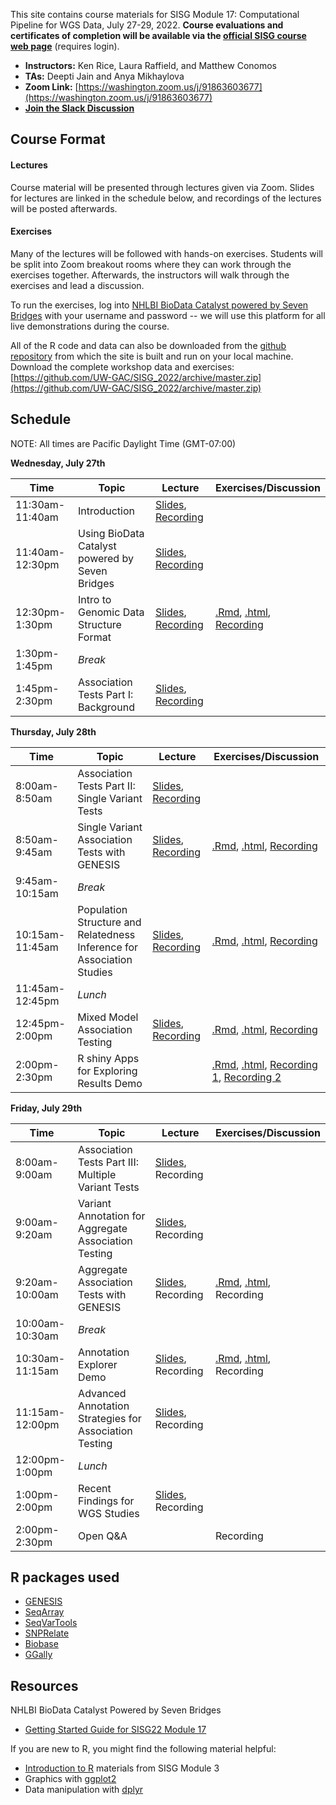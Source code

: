 This site contains course materials for SISG Module 17: Computational Pipeline for WGS Data, July 27-29, 2022. **Course evaluations and certificates of completion will be available via the [official SISG course web page](https://si.biostat.washington.edu/about/sisg/SM2217)** (requires login).

- **Instructors:** Ken Rice, Laura Raffield, and Matthew Conomos
- **TAs:** Deepti Jain and Anya Mikhaylova
- **Zoom Link:** [https://washington.zoom.us/j/91863603677](https://washington.zoom.us/j/91863603677)
- **[Join the Slack Discussion](https://uwbiostatisticssisg.slack.com/archives/C03KLGG4XRV)**

## Course Format

#### Lectures
Course material will be presented through lectures given via Zoom. Slides for lectures are linked in the schedule below, and recordings of the lectures will be posted afterwards.

#### Exercises
Many of the lectures will be followed with hands-on exercises. Students will be split into Zoom breakout rooms where they can work through the exercises together. Afterwards, the instructors will walk through the exercises and lead a discussion.

To run the exercises, log into [NHLBI BioData Catalyst powered by Seven Bridges](https://platform.sb.biodatacatalyst.nhlbi.nih.gov) with your username and password -- we will use this platform for all live demonstrations during the course.

All of the R code and data can also be downloaded from the [github repository](https://github.com/UW-GAC/SISG_2022) from which the site is built and run on your local machine. Download the complete workshop data and exercises: [https://github.com/UW-GAC/SISG_2022/archive/master.zip](https://github.com/UW-GAC/SISG_2022/archive/master.zip)


## Schedule

NOTE: All times are Pacific Daylight Time (GMT-07:00)

**Wednesday, July 27th**

| Time | Topic | Lecture | Exercises/Discussion |
| --- | --- | --- | --- |
| 11:30am-11:40am | Introduction | [Slides](https://docs.google.com/presentation/d/1QMS6cSLso9eMl96P7A7OHmkDpN3g1qFyupQE7cOA4Fk/edit?usp=sharing), [Recording](https://washington.zoom.us/rec/share/c6C5waiqjiQpe1-tjdyeZS1i4tSxTEnFPuQchzJkDIf_jCuajultVCeZtQdUrtZ6.m9BQTA4kZJ4xru4I?startTime=1658946853000) | |
| 11:40am-12:30pm | Using BioData Catalyst powered by Seven Bridges | [Slides](https://docs.google.com/presentation/d/1hyWz19Q2AlKX3dCZ1boOLf07-e0UTQPb2jSqXsctnvE/edit?usp=sharing), [Recording](https://washington.zoom.us/rec/play/Q-iGd9ML-omsBbr15IYRj1Uj2bFmYmF57Pqi-B0VG7nFisievtqnwtuljAnkdeCMUINqq8jJo-PnrDu4.WtU8h5mJCoXBtcO7?startTime=1658947757000&_x_zm_rtaid=HPyzAFjaQB2lkSPPv10ndQ.1658967472251.e1488b9b00b9fb91e68acc546cab2c7f&_x_zm_rhtaid=426) | |
| 12:30pm-1:30pm | Intro to Genomic Data Structure Format | [Slides](https://drive.google.com/file/d/1SpB4X5dBxKlCsLfQqAB6lm0cnnNbiEPJ/view?usp=sharing), [Recording](https://washington.zoom.us/rec/play/TIXnTau5p56RdjD-Az9GyfW_D6xcCRDdfCVmoXKD4fJDMSmbP5wjIPVocvayE5bJoccAPL4wR-mrXzri._ePzSBMtRAVPGWBo?startTime=1658950005000&_x_zm_rtaid=HPyzAFjaQB2lkSPPv10ndQ.1658967472251.e1488b9b00b9fb91e68acc546cab2c7f&_x_zm_rhtaid=426) | [.Rmd](https://github.com/UW-GAC/SISG_2022/blob/main/01_gds_intro.Rmd), [.html](https://htmlpreview.github.io/?https://github.com/UW-GAC/SISG_2022/blob/main/01_gds_intro.html), [Recording](https://washington.zoom.us/rec/play/akAtKD_Gq7dgPWnnRToqtMAuCHU1WQGy11u_U8I9Yl1VHOkB1aUSNvWn2VfnMbzzevrmtFQbdDtlGIzi.Z-lZPd8yDzXVm_4M?startTime=1658953235000&_x_zm_rtaid=HPyzAFjaQB2lkSPPv10ndQ.1658967472251.e1488b9b00b9fb91e68acc546cab2c7f&_x_zm_rhtaid=426) |
| 1:30pm-1:45pm | _Break_ | | |
| 1:45pm-2:30pm | Association Tests Part I: Background | [Slides](https://drive.google.com/file/d/13zwtz8ZEK5LqglkbZjf4OSf2GPPCRmoG/view?usp=sharing), [Recording](https://washington.zoom.us/rec/play/cL2qlR4UUgl8DPdWldjXR8A0yvtfpaFeXA9pIjXTD2s8Y58iswU4BwWKcPA-CXmUZxi_b-2oGaTu9yD-.IS7BjaWAhBTq1UpL?startTime=1658954748000&_x_zm_rtaid=HPyzAFjaQB2lkSPPv10ndQ.1658967472251.e1488b9b00b9fb91e68acc546cab2c7f&_x_zm_rhtaid=426) | |

**Thursday, July 28th**

| Time | Topic | Lecture | Exercises/Discussion |
| --- | --- | --- | --- |
| 8:00am-8:50am | Association Tests Part II: Single Variant Tests | [Slides](https://drive.google.com/file/d/13zwtz8ZEK5LqglkbZjf4OSf2GPPCRmoG/view?usp=sharing), [Recording](https://washington.zoom.us/rec/share/YHxFo4-xqKrRW6uX23HF4KqF2vULE_BHsplro6_xHeuWTJonH_DTQRJWvK11UIDI.O_SudZyVCAaup84v?startTime=1659020598000) | |
| 8:50am-9:45am | Single Variant Association Tests with GENESIS | [Slides](https://drive.google.com/file/d/1bF5fFQMrrWt1SdQyBdpgUW8Hnpbld451/view?usp=sharing), [Recording](https://washington.zoom.us/rec/share/YHxFo4-xqKrRW6uX23HF4KqF2vULE_BHsplro6_xHeuWTJonH_DTQRJWvK11UIDI.O_SudZyVCAaup84v?startTime=1659023972000) | [.Rmd](https://github.com/UW-GAC/SISG_2022/blob/main/02_single_variant_tests.Rmd), [.html](https://htmlpreview.github.io/?https://github.com/UW-GAC/SISG_2022/blob/main/02_single_variant_tests.html), [Recording](https://washington.zoom.us/rec/share/YHxFo4-xqKrRW6uX23HF4KqF2vULE_BHsplro6_xHeuWTJonH_DTQRJWvK11UIDI.O_SudZyVCAaup84v?startTime=1659026102000) |
| 9:45am-10:15am | _Break_ | | |
| 10:15am-11:45am | Population Structure and Relatedness <br /> Inference for Association Studies | [Slides](https://drive.google.com/file/d/1o8cueO0dwVn_PP3TQgceu0tabwjpqOfg/view?usp=sharing), [Recording](https://washington.zoom.us/rec/share/YHxFo4-xqKrRW6uX23HF4KqF2vULE_BHsplro6_xHeuWTJonH_DTQRJWvK11UIDI.O_SudZyVCAaup84v?startTime=1659028615000) | [.Rmd](https://github.com/UW-GAC/SISG_2022/blob/main/03_pop_structure_relatedness.Rmd), [.html](https://htmlpreview.github.io/?https://github.com/UW-GAC/SISG_2022/blob/main/03_pop_structure_relatedness.html), [Recording](https://washington.zoom.us/rec/share/YHxFo4-xqKrRW6uX23HF4KqF2vULE_BHsplro6_xHeuWTJonH_DTQRJWvK11UIDI.O_SudZyVCAaup84v?startTime=1659033001000) |
| 11:45am-12:45pm | _Lunch_ | | |
| 12:45pm-2:00pm | Mixed Model Association Testing | [Slides](https://drive.google.com/file/d/15F4ZDUs575MqZ3VwBef4W_3lLcNhEmIo/view?usp=sharing), [Recording](https://washington.zoom.us/rec/share/YHxFo4-xqKrRW6uX23HF4KqF2vULE_BHsplro6_xHeuWTJonH_DTQRJWvK11UIDI.O_SudZyVCAaup84v?startTime=1659037652000) | [.Rmd](https://github.com/UW-GAC/SISG_2022/blob/main/04_mixed_models.Rmd), [.html](https://htmlpreview.github.io/?https://github.com/UW-GAC/SISG_2022/blob/main/04_mixed_models.html), [Recording](https://washington.zoom.us/rec/share/YHxFo4-xqKrRW6uX23HF4KqF2vULE_BHsplro6_xHeuWTJonH_DTQRJWvK11UIDI.O_SudZyVCAaup84v?startTime=1659041805000) |
| 2:00pm-2:30pm | R shiny Apps for Exploring Results Demo | | [.Rmd](https://github.com/UW-GAC/SISG_2022/blob/main/05_exploring_association_results.Rmd), [.html](https://htmlpreview.github.io/?https://github.com/UW-GAC/SISG_2022/blob/main/05_exploring_association_results.html), [Recording 1](https://washington.zoom.us/rec/share/YHxFo4-xqKrRW6uX23HF4KqF2vULE_BHsplro6_xHeuWTJonH_DTQRJWvK11UIDI.O_SudZyVCAaup84v?startTime=1659043029000), [Recording 2](https://washington.zoom.us/rec/share/GOq9yUco7E1-XS4xeAzvttBZK5w86JVFAU4lOGzgUmPH07X4OdqYYPGczDx_Cfpe.Y2P8gUjevt7Q3AGY?startTime=1659052683000) |

**Friday, July 29th**

| Time | Topic | Lecture | Exercises/Discussion |
| --- | --- | --- | --- |
| 8:00am-9:00am | Association Tests Part III: Multiple Variant Tests | [Slides](https://drive.google.com/file/d/13zwtz8ZEK5LqglkbZjf4OSf2GPPCRmoG/view?usp=sharing), Recording | |
| 9:00am-9:20am | Variant Annotation for Aggregate Association Testing  | [Slides](https://drive.google.com/file/d/18cqwxTBxoBv2cNh6rdiRjl5nflmP5noA/view?usp=sharing), Recording | |
| 9:20am-10:00am | Aggregate Association Tests with GENESIS | [Slides](https://drive.google.com/file/d/13o-7MrSFmWS4bie8hrBIXHKGiWZa3HFi/view?usp=sharing), Recording | [.Rmd](https://github.com/UW-GAC/SISG_2022/blob/main/06_aggregate_tests.Rmd), [.html](https://htmlpreview.github.io/?https://github.com/UW-GAC/SISG_2022/blob/main/06_aggregate_tests.html), Recording |
| 10:00am-10:30am | _Break_ | | |
| 10:30am-11:15am | Annotation Explorer Demo | [Slides](), Recording | [.Rmd](https://github.com/UW-GAC/SISG_2022/blob/main/07_annotation_explorer.Rmd), [.html](https://htmlpreview.github.io/?https://github.com/UW-GAC/SISG_2022/blob/main/07_annotation_explorer.html), Recording |
| 11:15am-12:00pm | Advanced Annotation Strategies for Association Testing | [Slides](https://drive.google.com/file/d/142SSmVz99uHVimXKsKoK1Nh2TFWKrt-u/view?usp=sharing), Recording |  |
| 12:00pm-1:00pm | _Lunch_ | | |
| 1:00pm-2:00pm | Recent Findings for WGS Studies | [Slides](https://drive.google.com/file/d/1tvJ317L_Dnx3VjN29RhCCgIyMXkkV4lL/view?usp=sharing), Recording |  |
| 2:00pm-2:30pm | Open Q&A | | Recording |


## R packages used

- [GENESIS](http://bioconductor.org/packages/release/bioc/html/GENESIS.html)
- [SeqArray](http://bioconductor.org/packages/release/bioc/html/SeqArray.html)
- [SeqVarTools](http://bioconductor.org/packages/release/bioc/html/SeqVarTools.html)
- [SNPRelate](http://bioconductor.org/packages/release/bioc/html/SNPRelate.html)
- [Biobase](https://bioconductor.org/packages/release/bioc/html/Biobase.html)
- [GGally](https://cran.r-project.org/web/packages/GGally)


## Resources

NHLBI BioData Catalyst Powered by Seven Bridges

- [Getting Started Guide for SISG22 Module 17](https://drive.google.com/file/d/1VjIFxEfF6tvlkIVCjFGeIiBRDmGNLbvn/view?usp=sharing)

If you are new to R, you might find the following material helpful:

- [Introduction to R](http://faculty.washington.edu/kenrice/rintro/) materials from SISG Module 3
- Graphics with [ggplot2](https://ggplot2.tidyverse.org/)
- Data manipulation with [dplyr](http://dplyr.tidyverse.org/)
